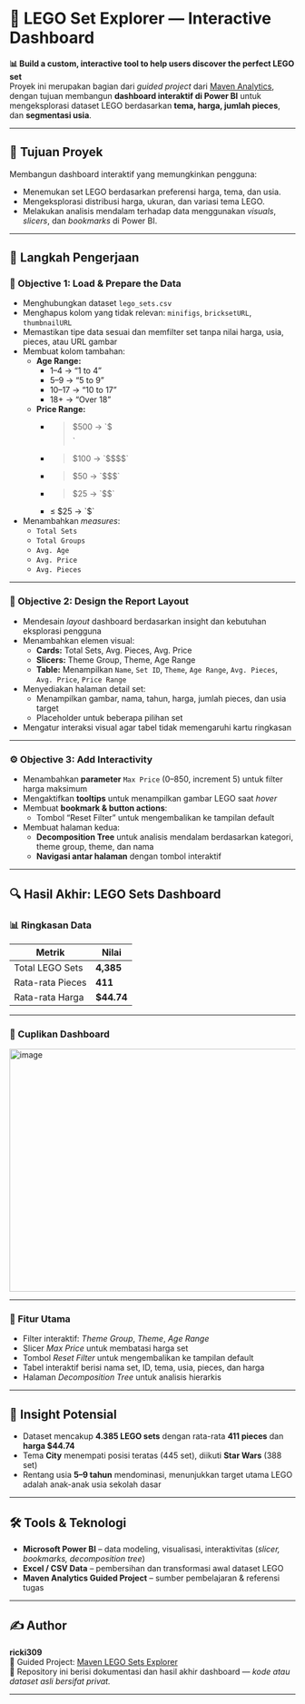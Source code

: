 # 🧩 LEGO Set Explorer — Interactive Dashboard

**📊 Build a custom, interactive tool to help users discover the perfect LEGO set**  
Proyek ini merupakan bagian dari *guided project* dari [Maven Analytics](https://app.mavenanalytics.io/guided-projects/7ea2d5de-8a63-4c92-8350-b640d6df07d4), dengan tujuan membangun **dashboard interaktif di Power BI** untuk mengeksplorasi dataset LEGO berdasarkan **tema, harga, jumlah pieces**, dan **segmentasi usia**.

---

## 🎯 Tujuan Proyek
Membangun dashboard interaktif yang memungkinkan pengguna:
- Menemukan set LEGO berdasarkan preferensi harga, tema, dan usia.
- Mengeksplorasi distribusi harga, ukuran, dan variasi tema LEGO.
- Melakukan analisis mendalam terhadap data menggunakan *visuals*, *slicers*, dan *bookmarks* di Power BI.

---

## 🧠 Langkah Pengerjaan

### 🧩 Objective 1: Load & Prepare the Data
- Menghubungkan dataset `lego_sets.csv`  
- Menghapus kolom yang tidak relevan: `minifigs`, `bricksetURL`, `thumbnailURL`
- Memastikan tipe data sesuai dan memfilter set tanpa nilai harga, usia, pieces, atau URL gambar  
- Membuat kolom tambahan:
  - **Age Range:**
    - 1–4 → “1 to 4”
    - 5–9 → “5 to 9”
    - 10–17 → “10 to 17”
    - 18+ → “Over 18”
  - **Price Range:**
    - > $500 → `$$$$$`
    - > $100 → `$$$$`
    - > $50 → `$$$`
    - > $25 → `$$`
    - ≤ $25 → `$`
- Menambahkan *measures*:
  - `Total Sets`
  - `Total Groups`
  - `Avg. Age`
  - `Avg. Price`
  - `Avg. Pieces`

---

### 🎨 Objective 2: Design the Report Layout
- Mendesain *layout* dashboard berdasarkan insight dan kebutuhan eksplorasi pengguna  
- Menambahkan elemen visual:
  - **Cards:** Total Sets, Avg. Pieces, Avg. Price  
  - **Slicers:** Theme Group, Theme, Age Range  
  - **Table:** Menampilkan `Name`, `Set ID`, `Theme`, `Age Range`, `Avg. Pieces`, `Avg. Price`, `Price Range`  
- Menyediakan halaman detail set:
  - Menampilkan gambar, nama, tahun, harga, jumlah pieces, dan usia target  
  - Placeholder untuk beberapa pilihan set  
- Mengatur interaksi visual agar tabel tidak memengaruhi kartu ringkasan

---

### ⚙️ Objective 3: Add Interactivity
- Menambahkan **parameter** `Max Price` (0–850, increment 5) untuk filter harga maksimum  
- Mengaktifkan **tooltips** untuk menampilkan gambar LEGO saat *hover*  
- Membuat **bookmark & button actions**:
  - Tombol “Reset Filter” untuk mengembalikan ke tampilan default  
- Membuat halaman kedua:
  - **Decomposition Tree** untuk analisis mendalam berdasarkan kategori, theme group, theme, dan nama  
  - **Navigasi antar halaman** dengan tombol interaktif  

---

## 🔍 Hasil Akhir: LEGO Sets Dashboard

### 📊 Ringkasan Data
| Metrik | Nilai |
|--------|--------|
| Total LEGO Sets | **4,385** |
| Rata-rata Pieces | **411** |
| Rata-rata Harga | **$44.74** |

---

### 📸 Cuplikan Dashboard
<img width="759" height="428" alt="image" src="https://github.com/user-attachments/assets/cdf5c3b0-8ecb-4035-90d3-945b5dcb56ab" />

---

### 🔎 Fitur Utama
- Filter interaktif: *Theme Group*, *Theme*, *Age Range*  
- Slicer *Max Price* untuk membatasi harga set  
- Tombol *Reset Filter* untuk mengembalikan ke tampilan default  
- Tabel interaktif berisi nama set, ID, tema, usia, pieces, dan harga  
- Halaman *Decomposition Tree* untuk analisis hierarkis  

---

## 🎯 Insight Potensial
- Dataset mencakup **4.385 LEGO sets** dengan rata-rata **411 pieces** dan **harga $44.74**
- Tema **City** menempati posisi teratas (445 set), diikuti **Star Wars** (388 set)
- Rentang usia **5–9 tahun** mendominasi, menunjukkan target utama LEGO adalah anak-anak usia sekolah dasar

---

## 🛠️ Tools & Teknologi
- **Microsoft Power BI** – data modeling, visualisasi, interaktivitas (*slicer, bookmarks, decomposition tree*)  
- **Excel / CSV Data** – pembersihan dan transformasi awal dataset LEGO  
- **Maven Analytics Guided Project** – sumber pembelajaran & referensi tugas  

---

## ✍️ Author
**ricki309**  
📘 Guided Project: [Maven LEGO Sets Explorer](https://app.mavenanalytics.io/guided-projects/7ea2d5de-8a63-4c92-8350-b640d6df07d4)  
📂 Repository ini berisi dokumentasi dan hasil akhir dashboard — *kode atau dataset asli bersifat privat.*

---


